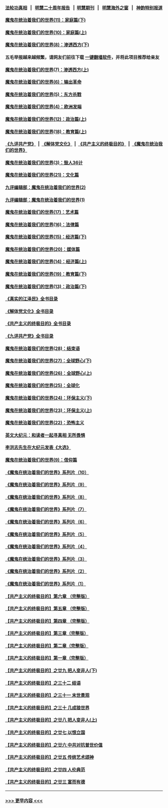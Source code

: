 #### [法轮功真相](https://github.com/gfw-breaker/truth/blob/master/README.md?t=0) &nbsp;&nbsp;|&nbsp;&nbsp; [明慧二十周年报告](https://github.com/gfw-breaker/mh-reports/blob/master/README.md?t=0) &nbsp;&nbsp;|&nbsp;&nbsp;[明慧期刊](https://github.com/gfw-breaker/mh-qikan) &nbsp;&nbsp;|&nbsp;&nbsp; [明慧海外之窗](https://github.com/gfw-breaker/mh-news/blob/master/README.md?t=0) &nbsp;&nbsp;|&nbsp;&nbsp; [神韵特别报道](https://github.com/gfw-breaker/mh-news/blob/master/shenyun.md?t=0)
#### [魔鬼在统治着我们的世界(11)：家庭篇(下)](../pages/nsc422/n10440961.md?t=12102250) 
#### [魔鬼在统治着我们的世界(10)：家庭篇(上)](../pages/nsc422/n10435448.md?t=12102250) 
#### [魔鬼在统治着我们的世界(8)：渗透西方(下)](../pages/nsc422/n10429603.md?t=12102250) 
#### 五毛举报越来越频繁，请网友们前往下载 [一键翻墙软件](https://github.com/gfw-breaker/ssr-accounts)，并将此项目推荐给亲友
#### [魔鬼在统治着我们的世界(7)：渗透西方(上)](../pages/nsc422/n10426013.md?t=12102250) 
#### [魔鬼在统治着我们的世界(6)：输出革命](../pages/nsc422/n10421536.md?t=12102250) 
#### [魔鬼在统治着我们的世界(5)：东方杀戮](../pages/nsc422/n10417707.md?t=12102250) 
#### [魔鬼在统治着我们的世界(4)：欧洲发端](../pages/nsc422/n10414890.md?t=12102250) 
#### [魔鬼在统治着我们的世界(12)：政治篇(上)](../pages/nsc422/n10444576.md?t=12102250) 
#### [魔鬼在统治着我们的世界(18)：教育篇(上)](../pages/nsc422/n10526970.md?t=12102250) 
#### [《九评共产党》](https://github.com/begood0513/9ping.md/blob/master/README.md) &nbsp;|&nbsp; [《解体党文化》](../../../../jtdwh.md/blob/master/README.md)  &nbsp;|&nbsp; [《共产主义的终极目的》](../../../../gczydzjmd.md/blob/master/README.md) &nbsp;|&nbsp; [《魔鬼在统治我们的世界》](../../../../mgztzwmdsj.md/blob/master/README.md) 
#### [魔鬼在统治着我们的世界(3)：毁人36计](../pages/nsc422/n10411583.md?t=12102250) 
#### [魔鬼在统治着我们的世界(21)：文化篇](../pages/nsc422/n10597706.md?t=12102250) 
#### [九评编辑部：魔鬼在统治着我们的世界(2)](../pages/nsc422/n10410036.md?t=12102250) 
#### [九评编辑部：魔鬼在统治着我们的世界(1)](../pages/nsc422/n10406825.md?t=12102250) 
#### [魔鬼在统治着我们的世界(17)：艺术篇](../pages/nsc422/n10499093.md?t=12102250) 
#### [魔鬼在统治着我们的世界(16)：法律篇](../pages/nsc422/n10485969.md?t=12102250) 
#### [魔鬼在统治着我们的世界(15)：经济篇(下)](../pages/nsc422/n10469975.md?t=12102250) 
#### [魔鬼在统治着我们的世界(20)：媒体篇](../pages/nsc422/n10586579.md?t=12102250) 
#### [魔鬼在统治着我们的世界(14)：经济篇(上)](../pages/nsc422/n10457370.md?t=12102250) 
#### [魔鬼在统治着我们的世界(19)：教育篇(下)](../pages/nsc422/n10564808.md?t=12102250) 
#### [魔鬼在统治着我们的世界(13)：政治篇(下)](../pages/nsc422/n10448270.md?t=12102250) 
#### [《真实的江泽民》全书目录](../pages/nsc422/n13721399.md?t=12102250) 
#### [《解体党文化》全书目录](../pages/nsc422/n13721157.md?t=12102250) 
#### [《共产主义的终极目的》全书目录](../pages/nsc422/n13721048.md?t=12102250) 
#### [《九评共产党》全书目录](../pages/nsc422/n13708085.md?t=12102250) 
#### [魔鬼在统治着我们的世界(28)：结束语](../pages/nsc422/n10936246.md?t=12102250) 
#### [魔鬼在统治着我们的世界(27)：全球野心(下)](../pages/nsc422/n10928319.md?t=12102250) 
#### [魔鬼在统治着我们的世界(26)：全球野心(上)](../pages/nsc422/n10900318.md?t=12102250) 
#### [魔鬼在统治着我们的世界(25)：全球化](../pages/nsc422/n10788205.md?t=12102250) 
#### [魔鬼在统治着我们的世界(24)：环保主义(下)](../pages/nsc422/n10695307.md?t=12102250) 
#### [魔鬼在统治着我们的世界(23)：环保主义(上)](../pages/nsc422/n10688613.md?t=12102250) 
#### [魔鬼在统治着我们的世界(22)：恐怖主义](../pages/nsc422/n10614727.md?t=12102250) 
#### [英文大纪元：和读者一起寻真相 无所畏惧](../pages/nsc422/n12542027.md?t=12102250) 
#### [李洪志先生在大纪元发表《大选》](../pages/nsc422/n12534746.md?t=12102250) 
#### [魔鬼在统治着我们的世界(9)：信仰篇](../pages/nsc422/n10432159.md?t=12102250) 
#### [《魔鬼在统治着我们的世界》系列片（10）](../pages/nsc422/n12292670.md?t=12102250) 
#### [《魔鬼在统治着我们的世界》系列片（9）](../pages/nsc422/n12290859.md?t=12102250) 
#### [《魔鬼在统治着我们的世界》系列片（8）](../pages/nsc422/n12287445.md?t=12102250) 
#### [《魔鬼在统治着我们的世界》系列片（7）](../pages/nsc422/n12283425.md?t=12102250) 
#### [《魔鬼在统治着我们的世界》系列片（6）](../pages/nsc422/n12282314.md?t=12102250) 
#### [《魔鬼在统治着我们的世界》系列片（5）](../pages/nsc422/n12281419.md?t=12102250) 
#### [《魔鬼在统治着我们的世界》系列片（4）](../pages/nsc422/n12274024.md?t=12102250) 
#### [《魔鬼在统治着我们的世界》系列片（3）](../pages/nsc422/n12271322.md?t=12102250) 
#### [《魔鬼在统治着我们的世界》系列片（2）](../pages/nsc422/n12269049.md?t=12102250) 
#### [《魔鬼在统治着我们的世界》系列片（1）](../pages/nsc422/n12267575.md?t=12102250) 
#### [【共产主义的终极目的】第六章 （完整版）](../pages/nsc422/n11428913.md?t=12102250) 
#### [【共产主义的终极目的】第五章 （完整版）](../pages/nsc422/n11428912.md?t=12102250) 
#### [【共产主义的终极目的】第四章 （完整版）](../pages/nsc422/n11428907.md?t=12102250) 
#### [【共产主义的终极目的】第三章（完整版）](../pages/nsc422/n11428848.md?t=12102250) 
#### [【共产主义的终极目的】第二章（完整版）](../pages/nsc422/n11428831.md?t=12102250) 
#### [【共产主义的终极目的】第一章（完整版）](../pages/nsc422/n11417651.md?t=12102250) 
#### [【共产主义的终极目的】之廿九 把人变非人(下)](../pages/nsc422/n11344140.md?t=12102250) 
#### [【共产主义的终极目的】之三十二 结语](../pages/nsc422/n11360535.md?t=12102250) 
#### [【共产主义的终极目的】之三十一 末世景观](../pages/nsc422/n11351129.md?t=12102250) 
#### [【共产主义的终极目的】之三十 几成狼世界](../pages/nsc422/n11348280.md?t=12102250) 
#### [【共产主义的终极目的】之廿八 把人变非人(上)](../pages/nsc422/n11340492.md?t=12102250) 
#### [【共产主义的终极目的】之廿七 以恨立国](../pages/nsc422/n11336944.md?t=12102250) 
#### [【共产主义的终极目的】之廿六 中共对抗普世价值](../pages/nsc422/n11324785.md?t=12102250) 
#### [【共产主义的终极目的】之廿五 传统艺术颂神](../pages/nsc422/n11296396.md?t=12102250) 
#### [【共产主义的终极目的】之廿四 人伦典范](../pages/nsc422/n11296397.md?t=12102250) 
#### [【共产主义的终极目的】之廿三 富而有德](../pages/nsc422/n11283598.md?t=12102250) 

----
#### [ >>> 更早内容 <<< ](../indexes/nsc422-earlier.md)
